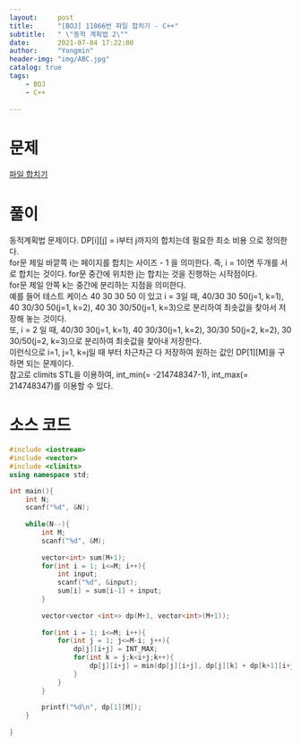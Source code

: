 ```yaml
---
layout:     post
title:      "[BOJ] 11066번 파일 합치기 - C++"
subtitle:   " \"동적 계획법 2\""
date:       2021-07-04 17:22:00
author:     "Yongmin"
header-img: "img/ABC.jpg"
catalog: true
tags:
    - BOJ
    - C++
  
---
```


# 문제
[파일 합치기](https://www.acmicpc.net/problem/11066)

# 풀이
동적계획법 문제이다. DP[i][j] = i부터 j까지의 합치는데 필요한 최소 비용 으로 정의한다.  
for문 제일 바깥쪽 i는 페이지를 합치는 사이즈 - 1 을 의미한다. 즉, i = 1이면 두개를 서로 합치는 것이다. for문 중간에 위치한 j는 합치는 것을 진행하는 시작점이다.  
for문 제일 안쪽 k는 중간에 분리하는 지점을 의미한다.  
예를 들어 테스트 케이스 40 30 30 50 이 있고 i = 3일 때, 40/30 30 50(j=1, k=1), 40 30/30 50(j=1, k=2), 40 30 30/50(j=1, k=3)으로 분리하여 최솟값을 찾아서 저장해 놓는 것이다.  
또, i = 2 일 때, 40/30 30(j=1, k=1), 40 30/30(j=1, k=2), 30/30 50(j=2, k=2), 30 30/50(j=2, k=3)으로 분리하여 최솟값을 찾아내 저장한다.  
이런식으로 i=1, j=1, k=j일 때 부터 차근차근 다 저장하여 원하는 값인 DP[1][M]을 구하면 되는 문제이다.  
참고로 climits STL을 이용하여, int_min(= -214748347-1), int_max(= 214748347)를 이용할 수 있다.

# 소스 코드
```c++
#include <iostream>
#include <vector>
#include <climits>
using namespace std;

int main(){
    int N;
    scanf("%d", &N);
    
    while(N--){
        int M;
        scanf("%d", &M);
        
        vector<int> sum(M+1);
        for(int i = 1; i<=M; i++){
            int input;
            scanf("%d", &input);
            sum[i] = sum[i-1] + input;
        }
        
        vector<vector <int>> dp(M+1, vector<int>(M+1));
        
        for(int i = 1; i<=M; i++){
            for(int j = 1; j<=M-i; j++){
                dp[j][i+j] = INT_MAX;
                for(int k = j;k<i+j;k++){
                    dp[j][i+j] = min(dp[j][i+j], dp[j][k] + dp[k+1][i+j] + sum[i+j] - sum[j-1]);
                }
            }
        }
        
        printf("%d\n", dp[1][M]);
    }
    
}
```
